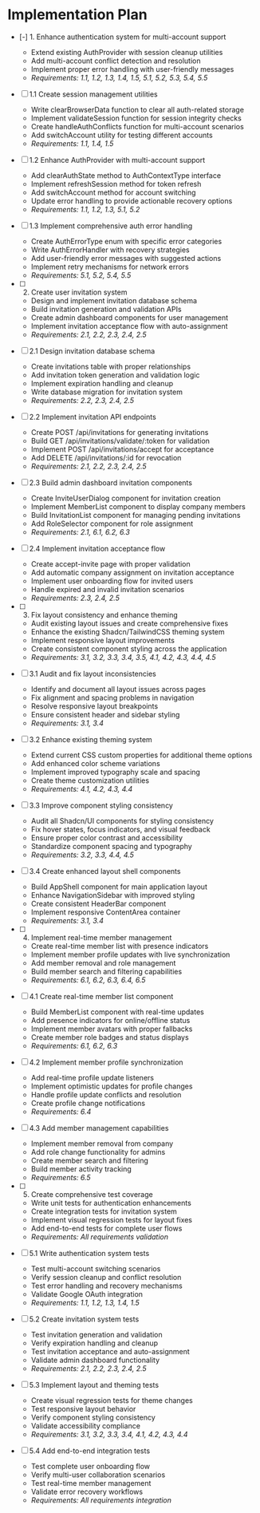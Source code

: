 # Implementation Plan

- [-] 1. Enhance authentication system for multi-account support


  - Extend existing AuthProvider with session cleanup utilities
  - Add multi-account conflict detection and resolution
  - Implement proper error handling with user-friendly messages
  - _Requirements: 1.1, 1.2, 1.3, 1.4, 1.5, 5.1, 5.2, 5.3, 5.4, 5.5_

- [ ] 1.1 Create session management utilities
  - Write clearBrowserData function to clear all auth-related storage
  - Implement validateSession function for session integrity checks
  - Create handleAuthConflicts function for multi-account scenarios
  - Add switchAccount utility for testing different accounts
  - _Requirements: 1.1, 1.4, 1.5_

- [ ] 1.2 Enhance AuthProvider with multi-account support
  - Add clearAuthState method to AuthContextType interface
  - Implement refreshSession method for token refresh
  - Add switchAccount method for account switching
  - Update error handling to provide actionable recovery options
  - _Requirements: 1.1, 1.2, 1.3, 5.1, 5.2_

- [ ] 1.3 Implement comprehensive auth error handling
  - Create AuthErrorType enum with specific error categories
  - Write AuthErrorHandler with recovery strategies
  - Add user-friendly error messages with suggested actions
  - Implement retry mechanisms for network errors
  - _Requirements: 5.1, 5.2, 5.4, 5.5_

- [ ] 2. Create user invitation system
  - Design and implement invitation database schema
  - Build invitation generation and validation APIs
  - Create admin dashboard components for user management
  - Implement invitation acceptance flow with auto-assignment
  - _Requirements: 2.1, 2.2, 2.3, 2.4, 2.5_

- [ ] 2.1 Design invitation database schema
  - Create invitations table with proper relationships
  - Add invitation token generation and validation logic
  - Implement expiration handling and cleanup
  - Write database migration for invitation system
  - _Requirements: 2.2, 2.3, 2.4, 2.5_

- [ ] 2.2 Implement invitation API endpoints
  - Create POST /api/invitations for generating invitations
  - Build GET /api/invitations/validate/:token for validation
  - Implement POST /api/invitations/accept for acceptance
  - Add DELETE /api/invitations/:id for revocation
  - _Requirements: 2.1, 2.2, 2.3, 2.4, 2.5_

- [ ] 2.3 Build admin dashboard invitation components
  - Create InviteUserDialog component for invitation creation
  - Implement MemberList component to display company members
  - Build InvitationList component for managing pending invitations
  - Add RoleSelector component for role assignment
  - _Requirements: 2.1, 6.1, 6.2, 6.3_

- [ ] 2.4 Implement invitation acceptance flow
  - Create accept-invite page with proper validation
  - Add automatic company assignment on invitation acceptance
  - Implement user onboarding flow for invited users
  - Handle expired and invalid invitation scenarios
  - _Requirements: 2.3, 2.4, 2.5_

- [ ] 3. Fix layout consistency and enhance theming
  - Audit existing layout issues and create comprehensive fixes
  - Enhance the existing Shadcn/TailwindCSS theming system
  - Implement responsive layout improvements
  - Create consistent component styling across the application
  - _Requirements: 3.1, 3.2, 3.3, 3.4, 3.5, 4.1, 4.2, 4.3, 4.4, 4.5_

- [ ] 3.1 Audit and fix layout inconsistencies
  - Identify and document all layout issues across pages
  - Fix alignment and spacing problems in navigation
  - Resolve responsive layout breakpoints
  - Ensure consistent header and sidebar styling
  - _Requirements: 3.1, 3.4_

- [ ] 3.2 Enhance existing theming system
  - Extend current CSS custom properties for additional theme options
  - Add enhanced color scheme variations
  - Implement improved typography scale and spacing
  - Create theme customization utilities
  - _Requirements: 4.1, 4.2, 4.3, 4.4_

- [ ] 3.3 Improve component styling consistency
  - Audit all Shadcn/UI components for styling consistency
  - Fix hover states, focus indicators, and visual feedback
  - Ensure proper color contrast and accessibility
  - Standardize component spacing and typography
  - _Requirements: 3.2, 3.3, 4.4, 4.5_

- [ ] 3.4 Create enhanced layout shell components
  - Build AppShell component for main application layout
  - Enhance NavigationSidebar with improved styling
  - Create consistent HeaderBar component
  - Implement responsive ContentArea container
  - _Requirements: 3.1, 3.4_

- [ ] 4. Implement real-time member management
  - Create real-time member list with presence indicators
  - Implement member profile updates with live synchronization
  - Add member removal and role management
  - Build member search and filtering capabilities
  - _Requirements: 6.1, 6.2, 6.3, 6.4, 6.5_

- [ ] 4.1 Create real-time member list component
  - Build MemberList component with real-time updates
  - Add presence indicators for online/offline status
  - Implement member avatars with proper fallbacks
  - Create member role badges and status displays
  - _Requirements: 6.1, 6.2, 6.3_

- [ ] 4.2 Implement member profile synchronization
  - Add real-time profile update listeners
  - Implement optimistic updates for profile changes
  - Handle profile update conflicts and resolution
  - Create profile change notifications
  - _Requirements: 6.4_

- [ ] 4.3 Add member management capabilities
  - Implement member removal from company
  - Add role change functionality for admins
  - Create member search and filtering
  - Build member activity tracking
  - _Requirements: 6.5_

- [ ] 5. Create comprehensive test coverage
  - Write unit tests for authentication enhancements
  - Create integration tests for invitation system
  - Implement visual regression tests for layout fixes
  - Add end-to-end tests for complete user flows
  - _Requirements: All requirements validation_

- [ ] 5.1 Write authentication system tests
  - Test multi-account switching scenarios
  - Verify session cleanup and conflict resolution
  - Test error handling and recovery mechanisms
  - Validate Google OAuth integration
  - _Requirements: 1.1, 1.2, 1.3, 1.4, 1.5_

- [ ] 5.2 Create invitation system tests
  - Test invitation generation and validation
  - Verify expiration handling and cleanup
  - Test invitation acceptance and auto-assignment
  - Validate admin dashboard functionality
  - _Requirements: 2.1, 2.2, 2.3, 2.4, 2.5_

- [ ] 5.3 Implement layout and theming tests
  - Create visual regression tests for theme changes
  - Test responsive layout behavior
  - Verify component styling consistency
  - Validate accessibility compliance
  - _Requirements: 3.1, 3.2, 3.3, 3.4, 4.1, 4.2, 4.3, 4.4_

- [ ] 5.4 Add end-to-end integration tests
  - Test complete user onboarding flow
  - Verify multi-user collaboration scenarios
  - Test real-time member management
  - Validate error recovery workflows
  - _Requirements: All requirements integration_
